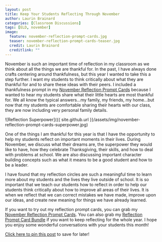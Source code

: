 ```yaml
---
layout: post
title: Keep Your Students Reflecting Through November
author: Laurin Brainard
categories: [Classroom Discussions]
tags: [ELD, november]
image:
  feature: november-reflection-prompt-cards.jpg
  teaser: november-reflection-prompt-cards-teaser.jpg
  credit: Laurin Brainard
  creditlink: ""
---
```

November is such an important time of reflection in my classroom as we think about all the things we are thankful for. In the past, I have always done crafts centering around thankfulness, but this year I wanted to take this a step further. I want my students to think critically about what they are thankful for and to share these ideas with their peers. I included a thankfulness prompt in my [November Reflection Prompt Cards](http://bit.ly/2AA4JiC) because I wanted to hear my students share what their little hearts are most thankful for. We all know the typical answers...my family, my friends, my home...but now that my students are comfortable sharing their hearts with our class, they are now including very personal family details.

![Reflection Superpower]({{ site.github.url }}/assets/img/november-reflection-prompt-cards-superpower.jpg)

One of the things I am thankful for this year is that I have the opportunity to help my students reflect on important moments in their lives. During November, we discuss what their dreams are, the superpower they would like to have, how they celebrate Thanksgiving, their skills, and how to deal with problems at school. We are also discussing important character building concepts such as what it means to be a good student and how to be a leader. 

I have found that my reflection circles are such a meaningful time to learn more about my students and the lives they live outside of school. It is so important that we teach our students how to reflect in order to help our students think critically about how to improve all areas of their lives. It is when we reflect that we can correct mistakes we have made, improve upon our ideas, and create new meaning for things we have already learned. 

If you want to try out my reflection prompt cards, you can grab my [November Reflection Prompt Cards](http://bit.ly/2AA4JiC). You can also grab my [Reflection Prompt Card Bundle](http://bit.ly/2iPL8na) if you want to keep reflecting for the whole year. I hope you enjoy some wonderful conversations with your students this month!

[Click here to pin this post](https://pin.it/6c4m2a5tqx5fm2) to save for later!